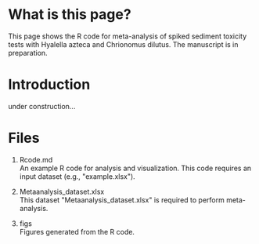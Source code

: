 # What is this page?
This page shows the R code for meta-analysis of spiked sediment toxicity tests with Hyalella azteca and Chrionomus dilutus. The manuscript is in preparation. 

# Introduction  
under construction...  
  
   
# Files
1. Rcode.md  
An example R code for analysis and visualization. This code requires an input dataset (e.g., "example.xlsx").  
     
2. Metaanalysis_dataset.xlsx  
This dataset "Metaanalysis_dataset.xlsx" is required to perform meta-analysis.  
  
3. figs  
Figures generated from the R code.  
